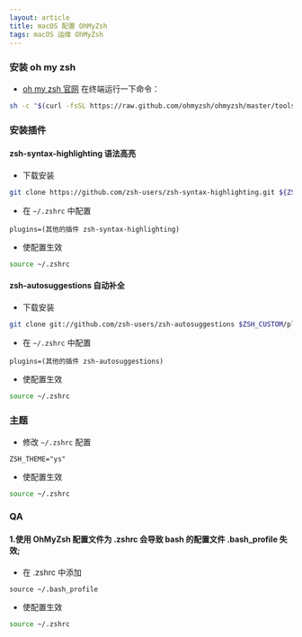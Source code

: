 ```yaml
---
layout: article
title: macOS 配置 OhMyZsh
tags: macOS 运维 OhMyZsh
---
```


### 安装 oh my zsh

- [oh my zsh 官网](https://ohmyz.sh/) 在终端运行一下命令：
```bash
sh -c "$(curl -fsSL https://raw.github.com/ohmyzsh/ohmyzsh/master/tools/install.sh)"
```

### 安装插件

#### zsh-syntax-highlighting 语法高亮

- 下载安装

```bash
git clone https://github.com/zsh-users/zsh-syntax-highlighting.git ${ZSH_CUSTOM:-~/.oh-my-zsh/custom}/plugins/zsh-syntax-highlighting
```

- 在  `~/.zshrc`  中配置

```
plugins=(其他的插件 zsh-syntax-highlighting)
```
- 使配置生效

```bash
source ~/.zshrc
```

#### zsh-autosuggestions 自动补全

- 下载安装

```bash
git clone git://github.com/zsh-users/zsh-autosuggestions $ZSH_CUSTOM/plugins/zsh-autosuggestions
```

- 在  `~/.zshrc`  中配置

```
plugins=(其他的插件 zsh-autosuggestions)
```

- 使配置生效

```bash
source ~/.zshrc
```

### 主题

- 修改  `~/.zshrc`  配置

```
ZSH_THEME="ys"
```

- 使配置生效

```bash
source ~/.zshrc
```

### QA

#### 1.使用 OhMyZsh 配置文件为 .zshrc 会导致 bash 的配置文件 .bash_profile 失效;

- 在 .zshrc 中添加

```
source ~/.bash_profile
```

- 使配置生效

```bash
source ~/.zshrc
```
